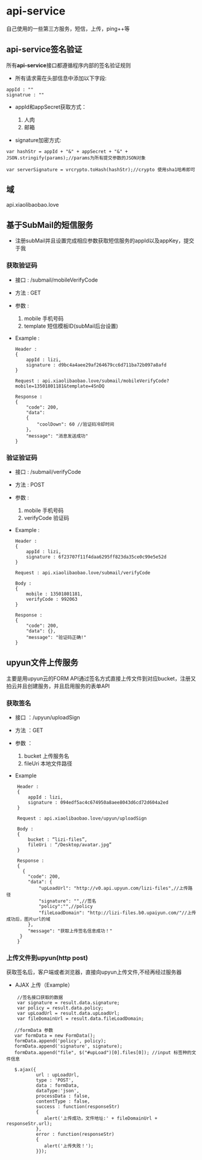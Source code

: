 # api-service
自己使用的一些第三方服务，短信，上传，ping++等


## api-service签名验证
所有**api-service**接口都遵循程序内部的签名验证规则

* 所有请求需在头部信息中添加以下字段:

```
appId : ""
signatrue : ""
```

* appId和appSecret获取方式：  

	1. 人肉
	2. 邮箱

* signature加密方式: 

```
var hashStr = appId + "&" + appSecret + "&" + JSON.stringify(params);//params为所有提交参数的JSON对象

var serverSignature = vrcrypto.toHash(hashStr);//crypto 使用sha1哈希即可
```


## 域
api.xiaolibaobao.love

## 基于SubMail的短信服务

* 注册subMail并且设置完成相应参数获取短信服务的appId以及appKey，提交于我

### 获取验证码

* 接口 : /submail/mobileVerifyCode

* 方法 : GET

* 参数 : 
	1. mobile 手机号码
	2. template 短信模板ID(subMail后台设置)

* Example :
	
	```
	Header : 
	{
		appId : lizi,
		signature : d9bc4a4aee29af264679cc6d711ba72b097a8afd
	}
	
	Request : api.xiaolibaobao.love/submail/mobileVerifyCode?mobile=13501801181&template=4SnDQ
	
	Response : 
	{
  		"code": 200,
  		"data": 
  		{
    		"coolDown": 60 //验证码冷却时间
  		},
  		"message": "消息发送成功"
	}
	```
	
### 验证验证码

* 接口 : /submail/verifyCode

* 方法 : POST

* 参数 : 
	1. mobile 手机号码
	2. verifyCode 验证码

* Example :
	
	```
	Header : 
	{
		appId : lizi,
		signature : 6f23707f11f4daa6295ff823da35ce0c99e5e52d
	}
	
	Request : api.xiaolibaobao.love/submail/verifyCode
	
	Body : 
	{
		mobile : 13501801181,
		verifyCode : 992063
	}
	
	Response : 
	{
  		"code": 200,
  		"data": {},
  		"message": "验证码正确!"
	}
	```
	
## upyun文件上传服务
主要是用upyun云的FORM API通过签名方式直接上传文件到对应bucket，注册又拍云并且创建服务，并且启用服务的表单API

### 获取签名

* 接口 ：/upyun/uploadSign

* 方法 ：GET 

* 参数 ：
    1. bucket  上传服务名
    2. fileUri 本地文件路径

* Example

```
    Header : 
    {
        appId : lizi,
        signature : 094edf5ac4c674950a8aee8043d6cd72d604a2ed
    }
    
    Request : api.xiaolibaobao.love/upyun/uploadSign
    
    Body : 
    {
        bucket : “lizi-files”,
        fileUri : “/Desktop/avatar.jpg”
    }
    
    Response : 
    {
      {
        "code": 200,
        "data": {
            "upLoadUrl": "http://v0.api.upyun.com/lizi-files",//上传路径
            "signature": "",//签名
            "policy":"",//policy
            "fileLoadDomain": "http://lizi-files.b0.upaiyun.com/"//上传成功后，图片url的域
        },
        "message": "获取上传签名信息成功！"
     }
    }
```


### 上传文件到upyun(http post)

获取签名后，客户端或者浏览器，直接向upyun上传文件,不经再经过服务器

* AJAX 上传（Example）

```
    //签名接口获取的数据
    var signature = result.data.signature;
    var policy = result.data.policy;
    var upLoadUrl = result.data.upLoadUrl;
    var fileDomainUrl = result.data.fileLoadDomain;
    
   //formData 参数
   var formData = new FormData();
   formData.append('policy', policy);
   formData.append('signature', signature);
   formData.append("file", $("#upLoad")[0].files[0]); //input 标签种的文件信息
 
   $.ajax({
           url : upLoadUrl,
           type : 'POST',
           data : formData,
           dataType:'json',
           processData : false,
           contentType : false,
           success : function(responseStr)
           {
              alert('上传成功，文件地址:' + fileDomainUrl + responseStr.url);
           },
           error : function(responseStr)
           {
              alert('上传失败！');
           }});
```

